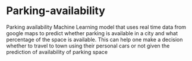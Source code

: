 # Parking-availability
Parking availability Machine Learning model that uses real time data from google maps to predict whether parking is available in a city and what percentage of the space is available. This can help one make a  decision whether to travel to town using their personal cars or not given the prediction of availability of parking space
